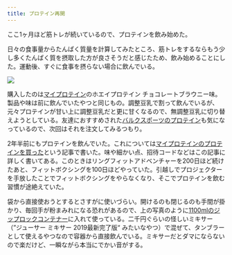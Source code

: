```yaml
---
title: プロテイン再開
---
```

ここ1ヶ月ほど筋トレが続いているので、プロテインを飲み始めた。

日々の食事量からたんぱく質量を計算してみたところ、筋トレをするならもう少し多くたんぱく質を摂取した方が良さそうだと感じたため、飲み始めることにした。運動後、すぐに食事を摂らない場合に飲んでいる。

![](https://lh4.googleusercontent.com/YTfFovIJJHY71MrWQLfLCtOQMz8CvVIHkILMnCCVcxhkKE-652Io-5Nralipp8T67NZM4j8uAEdTLlSZZjeDFnl9cV9OXhMKHCyOzXe63A11vp5ONf5BgBFJErMgfFRIJMTLJwB3ZT5Y8dMsWg0H-5AxU1sjKKjjHo1fK784GmljV38bcCZ5qnvy)

購入したのは[マイプロテイン](https://www.myprotein.jp/)のホエイプロテイン チョコレートブラウニー味。製品や味は前に飲んでいたやつと同じもの。調整豆乳で割って飲んでいるが、元々プロテインが甘い上に調整豆乳だと更に甘くなるので、無調整豆乳に切り替えようとしている。友達におすすめされた[バルクスポーツのプロテイン](https://www.amazon.co.jp/dp/B086JSPKT3)も気になっているので、次回はそれを注文してみるつもり。

2年半前にもプロテインを飲んでいた。これについては[マイプロテインのプロテインを買った](https://r7kamura.com/articles/2020-02-17-my-protein)という記事で書いた。味や細かい点、招待コードなどはこの記事に詳しく書いてある。このときはリングフィットアドベンチャーを200日ほど続けたあと、フィットボクシングを100日ほどやっていた。引越しでプロジェクターを手放したことでフィットボクシングをやらなくなり、そこでプロテインを飲む習慣が途絶えていた。

袋から直接使おうとするとさすがに使いづらい。開けるのも閉じるのも手間が掛かり、毎回手が粉まみれになる恐れがあるので、上の写真のように[1100mlのジップロックコンテナー](https://www.amazon.co.jp/dp/B01B7N6FXY)に入れて使っている。二千円ぐらいの怪しいミキサー（”ジューサー ミキサー 2019最新完了版“ みたいなやつ）で混ぜて、タンブラーとして使えるやつなので容器から直接飲んでいる。ミキサーだとダマにならないので楽だけど、一瞬ながら本当にでかい音がする。
